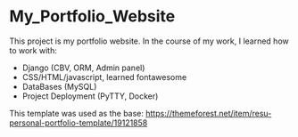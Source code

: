 # My_Portfolio_Website
This project is my portfolio website.
In the course of my work, I learned how to work with:
- Django (CBV, ORM, Admin panel)
- CSS/HTML/javascript, learned fontawesome
- DataBases (MySQL)
- Project Deployment (PyTTY, Docker)

This template was used as the base: https://themeforest.net/item/resu-personal-portfolio-template/19121858

